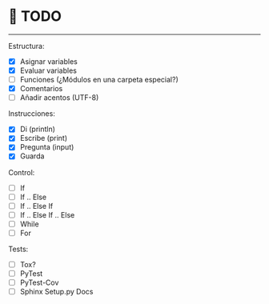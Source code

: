 # :memo: TODO
---

Estructura:
- [x] Asignar variables
- [x] Evaluar variables
- [ ] Funciones (¿Módulos en una carpeta especial?)
- [x] Comentarios
- [ ] Añadir acentos (UTF-8)

Instrucciones:
- [x] Di (println)
- [x] Escribe (print)
- [x] Pregunta (input)
- [x] Guarda

Control:
- [ ] If
- [ ] If .. Else
- [ ] If .. Else If
- [ ] If .. Else If .. Else
- [ ] While
- [ ] For

Tests:
- [ ] Tox?
- [ ] PyTest
- [ ] PyTest-Cov
- [ ] Sphinx Setup.py Docs
